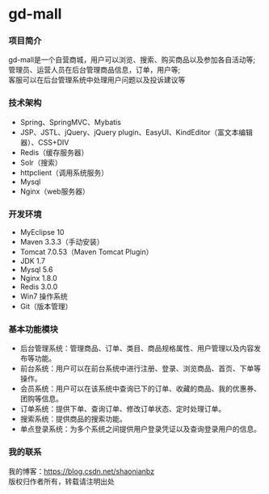 # gd-mall

### 项目简介
gd-mall是一个自营商城，用户可以浏览、搜索、购买商品以及参加各自活动等;<br/>
管理员、运营人员在后台管理商品信息，订单，用户等;<br/>
客服可以在后台管理系统中处理用户问题以及投诉建议等 

### 技术架构
- Spring、SpringMVC、Mybatis
- JSP、JSTL、jQuery、jQuery plugin、EasyUI、KindEditor（富文本编辑器）、CSS+DIV
- Redis（缓存服务器）
- Solr（搜索）
- httpclient（调用系统服务）
- Mysql
- Nginx（web服务器）

### 开发环境
- MyEclipse 10
- Maven 3.3.3（手动安装）
- Tomcat 7.0.53（Maven Tomcat Plugin）
- JDK 1.7
- Mysql 5.6
- Nginx 1.8.0
- Redis 3.0.0
- Win7 操作系统
- Git（版本管理）

### 基本功能模块
- 后台管理系统：管理商品、订单、类目、商品规格属性、用户管理以及内容发布等功能。
- 前台系统：用户可以在前台系统中进行注册、登录、浏览商品、首页、下单等操作。
- 会员系统：用户可以在该系统中查询已下的订单、收藏的商品、我的优惠券、团购等信息。
- 订单系统：提供下单、查询订单、修改订单状态、定时处理订单。
- 搜索系统：提供商品的搜索功能。
- 单点登录系统：为多个系统之间提供用户登录凭证以及查询登录用户的信息。

### 我的联系
我的博客：https://blog.csdn.net/shaonianbz </br>
版权归作者所有，转载请注明出处
